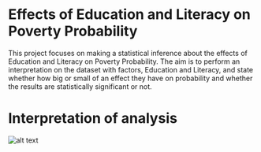 # Effects of Education and Literacy on Poverty Probability

This project focuses on making a statistical inference about the effects of Education and Literacy on Poverty Probability. The aim is to perform an interpretation on the dataset with factors, Education and Literacy, and state whether how big or small of an effect they have on probability and whether the results are statistically significant or not. 



# Interpretation of analysis

![alt text](https://github.com/hgiriraj79/EducationLiteracyAndPoverty/blob/img/img.jpg?raw=true "Interpretation Image.png")
